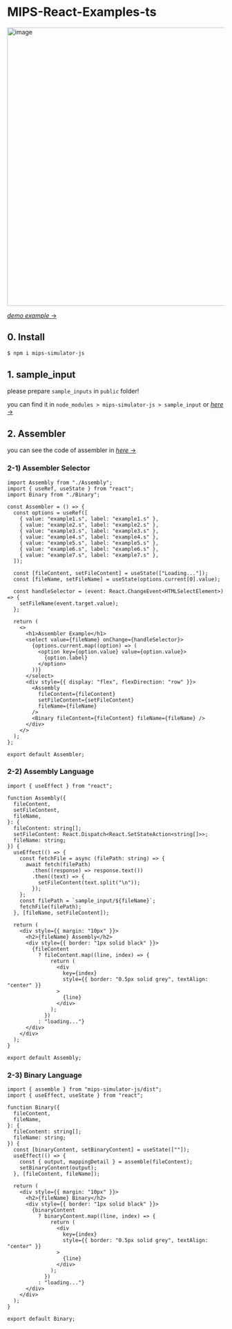 # MIPS-React-Examples-ts

<img width="645" alt="image" src="https://user-images.githubusercontent.com/44657722/221390787-348e0b04-470e-4fe3-9f35-70b09042703b.png">


[_demo example_ &rarr;](https://mipssimulatorunist.github.io/mips-react-examples-ts/)

## 0. Install

```bash
$ npm i mips-simulator-js
```

## 1. sample_input

please prepare `sample_inputs` in `public` folder!

you can find it in `node_modules > mips-simulator-js > sample_input` or [_here_ &rarr;](https://github.com/mipsSimulatorUNIST/simulator/tree/main/sample_input)

## 2. Assembler

you can see the code of assembler in [_here_ &rarr;](https://github.com/mipsSimulatorUNIST/mips-react-examples-ts/tree/main/src/components/Assembler)

### 2-1) Assembler Selector

```tsx
import Assembly from "./Assembly";
import { useRef, useState } from "react";
import Binary from "./Binary";

const Assembler = () => {
  const options = useRef([
    { value: "example1.s", label: "example1.s" },
    { value: "example2.s", label: "example2.s" },
    { value: "example3.s", label: "example3.s" },
    { value: "example4.s", label: "example4.s" },
    { value: "example5.s", label: "example5.s" },
    { value: "example6.s", label: "example6.s" },
    { value: "example7.s", label: "example7.s" },
  ]);

  const [fileContent, setFileContent] = useState(["Loading..."]);
  const [fileName, setFileName] = useState(options.current[0].value);

  const handleSelector = (event: React.ChangeEvent<HTMLSelectElement>) => {
    setFileName(event.target.value);
  };

  return (
    <>
      <h1>Assembler Example</h1>
      <select value={fileName} onChange={handleSelector}>
        {options.current.map((option) => (
          <option key={option.value} value={option.value}>
            {option.label}
          </option>
        ))}
      </select>
      <div style={{ display: "flex", flexDirection: "row" }}>
        <Assembly
          fileContent={fileContent}
          setFileContent={setFileContent}
          fileName={fileName}
        />
        <Binary fileContent={fileContent} fileName={fileName} />
      </div>
    </>
  );
};

export default Assembler;
```

### 2-2) Assembly Language

```tsx
import { useEffect } from "react";

function Assembly({
  fileContent,
  setFileContent,
  fileName,
}: {
  fileContent: string[];
  setFileContent: React.Dispatch<React.SetStateAction<string[]>>;
  fileName: string;
}) {
  useEffect(() => {
    const fetchFile = async (filePath: string) => {
      await fetch(filePath)
        .then((response) => response.text())
        .then((text) => {
          setFileContent(text.split("\n"));
        });
    };
    const filePath = `sample_input/${fileName}`;
    fetchFile(filePath);
  }, [fileName, setFileContent]);

  return (
    <div style={{ margin: "10px" }}>
      <h2>{fileName} Assembly</h2>
      <div style={{ border: "1px solid black" }}>
        {fileContent
          ? fileContent.map((line, index) => {
              return (
                <div
                  key={index}
                  style={{ border: "0.5px solid grey", textAlign: "center" }}
                >
                  {line}
                </div>
              );
            })
          : "loading..."}
      </div>
    </div>
  );
}

export default Assembly;
```

### 2-3) Binary Language

```tsx
import { assemble } from "mips-simulator-js/dist";
import { useEffect, useState } from "react";

function Binary({
  fileContent,
  fileName,
}: {
  fileContent: string[];
  fileName: string;
}) {
  const [binaryContent, setBinaryContent] = useState([""]);
  useEffect(() => {
    const { output, mappingDetail } = assemble(fileContent);
    setBinaryContent(output);
  }, [fileContent, fileName]);

  return (
    <div style={{ margin: "10px" }}>
      <h2>{fileName} Binary</h2>
      <div style={{ border: "1px solid black" }}>
        {binaryContent
          ? binaryContent.map((line, index) => {
              return (
                <div
                  key={index}
                  style={{ border: "0.5px solid grey", textAlign: "center" }}
                >
                  {line}
                </div>
              );
            })
          : "loading..."}
      </div>
    </div>
  );
}

export default Binary;
```
